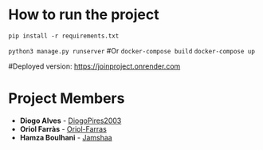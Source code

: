 # How to run the project
`pip install -r requirements.txt
`

`python3 manage.py runserver`
#Or
`docker-compose build`
`docker-compose up`

#Deployed version: https://joinproject.onrender.com


# Project Members 
* **Diogo Alves** - [DiogoPires2003](https://github.com/DiogoPires2003)
* **Oriol Farràs** - [Oriol-Farras](github.com/Oriol-Farras)
* **Hamza Boulhani** - [Jamshaa](https://github.com/Jamshaa)

